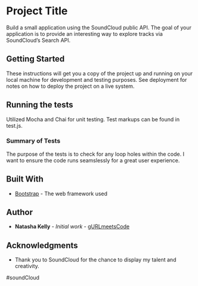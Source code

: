 # Project Title

Build a small application using the SoundCloud public API. The goal of your application is to provide an interesting way to explore tracks via SoundCloud’s Search API. 

## Getting Started

These instructions will get you a copy of the project up and running on your local machine for development and testing purposes. See deployment for notes on how to deploy the project on a live system.


## Running the tests

Utilized Mocha and Chai for unit testing. Test markups can be found in test.js.

### Summary of Tests

The purpose of the tests is to check for any loop holes within the code. I want to ensure the code runs seamslessly for a great user experience.


## Built With

* [Bootstrap](http://getbootstrap.com) - The web framework used


## Author

* **Natasha Kelly** - *Initial work* - [gURLmeetsCode](https://github.com/gURLmeetsCode)


## Acknowledgments

* Thank you to SoundCloud for the chance to display my talent and creativity. 

#soundCloud
